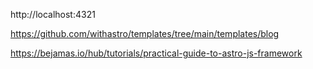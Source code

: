 http://localhost:4321

https://github.com/withastro/templates/tree/main/templates/blog

https://bejamas.io/hub/tutorials/practical-guide-to-astro-js-framework